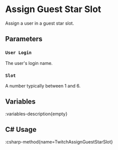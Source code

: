 # Assign Guest Star Slot
Assign a user in a guest star slot.

## Parameters
### `User Login`
The user's login name.

### `Slot`
A number typically between 1 and 6.

## Variables
:variables-description{empty}

## C# Usage
:csharp-method{name=TwitchAssignGuestStarSlot}